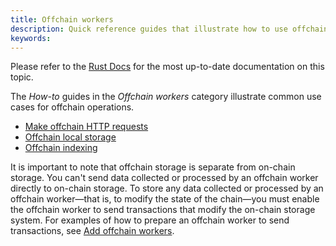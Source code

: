 ```yaml
---
title: Offchain workers
description: Quick reference guides that illustrate how to use offchain workers.
keywords:
---
```


<div class="warning">
	 Please refer to the <a href="https://paritytech.github.io/polkadot-sdk/master/polkadot_sdk_docs/reference_docs/frame_offchain_workers/index.html">Rust Docs</a> for the most up-to-date documentation on this topic.
</div>

The _How-to_ guides in the _Offchain workers_ category illustrate common use cases for offchain operations.

- [Make offchain HTTP requests](/reference/how-to-guides/offchain-workers/offchain-http-requests/)
- [Offchain local storage](/reference/how-to-guides/offchain-workers/offchain-local-storage/)
- [Offchain indexing](/reference/how-to-guides/offchain-workers/offchain-indexing/)

It is important to note that offchain storage is separate from on-chain storage.
You can't send data collected or processed by an offchain worker directly to on-chain storage.
To store any data collected or processed by an offchain worker—that is, to modify the state of the chain—you must enable the offchain worker to send transactions that modify the on-chain storage system.
For examples of how to prepare an offchain worker to send transactions, see [Add offchain workers](/tutorials/build-application-logic/add-offchain-workers/).
